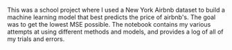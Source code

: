 This was a school project where I used a New York Airbnb dataset to build a machine learning model that best predicts the price of airbnb's. The goal was to get the lowest MSE possible. The notebook contains my various attempts at using different methods and models, and provides a log of all of my trials and errors. 
